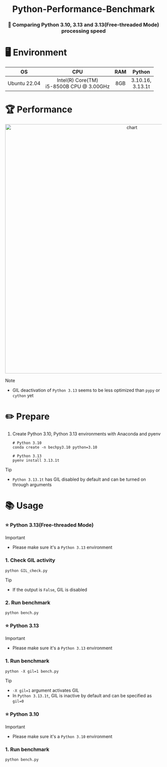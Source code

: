 <div align="center">

# Python-Performance-Benchmark

### 🧐 Comparing Python 3.10, 3.13 and 3.13(Free-threaded Mode) processing speed

</div>

# 🖥️ Environment
<div align="center">

|OS|CPU|RAM|Python|
|:---:|:---:|:---:|:---:|
|Ubuntu 22.04|Intel(R) Core(TM)<br> i5-8500B CPU @ 3.00GHz|8GB|3.10.16,<br>3.13.1t|

</div>

# 🏆 Performance

<div align="center">

<img width="800" alt="chart" src="https://github.com/user-attachments/assets/2778c577-bc3f-4abf-bd53-e5a5f2ea60db" />

</div>

> [!Note]
> - GIL deactivation of `Python 3.13` seems to be less optimized than `pypy` or `cython` yet

# ✏️ Prepare
1. Create Python 3.10, Python 3.13 environments with Anaconda and pyenv

    ``` shell
    # Python 3.10
    conda create -n bechpy3.10 python=3.10

    # Python 3.13
    pyenv install 3.13.1t
    ```

> [!Tip]
> - `Python 3.13.1t` has GIL disabled by default and can be turned on through arguments

# 📚 Usage
### ⭐ Python 3.13(Free-threaded Mode)
> [!Important]
> - Please make sure it's a `Python 3.13` environment

### 1. Check GIL activity

``` shell
python GIL_check.py
```

> [!Tip]
> - If the output is `False`, GIL is disabled

### 2. Run benchmark

``` shell
python bench.py
```

### ⭐ Python 3.13
> [!Important]
> - Please make sure it's a `Python 3.13` environment

### 1. Run benchmark

``` shell
python -X gil=1 bench.py
```

> [!Tip]
> - `-X gil=1` argument activates GIL
> - In `Python 3.13.1t`, GIL is inactive by default and can be specified as `gil=0`

### ⭐ Python 3.10
> [!Important]
> - Please make sure it's a `Python 3.10` environment

### 1. Run benchmark

``` shell
python bench.py
```
